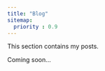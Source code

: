 ```yaml
---
title: "Blog"
sitemap:
  priority : 0.9
---
```

<p>This section contains my posts. </p>
<p>Coming soon... </p>
